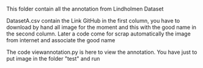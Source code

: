 This folder contain all the annotation from Lindholmen Dataset

DatasetA.csv contain the Link GitHub in the first column, you have to download by hand all image for the moment and this with the good name in the second column.
Later a code come for scrap automatically the image from internet and associate the good name

The code viewannotation.py is here to view the annotation. You have just to put image in the folder "test" and run
